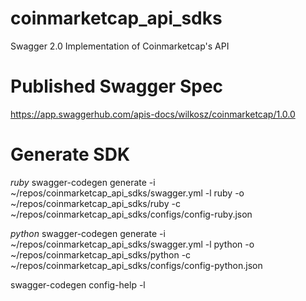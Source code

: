 # coinmarketcap_api_sdks
Swagger 2.0 Implementation of Coinmarketcap's API

# Published Swagger Spec
https://app.swaggerhub.com/apis-docs/wilkosz/coinmarketcap/1.0.0

# Generate SDK

*ruby*
swagger-codegen generate -i ~/repos/coinmarketcap_api_sdks/swagger.yml -l ruby -o ~/repos/coinmarketcap_api_sdks/ruby -c ~/repos/coinmarketcap_api_sdks/configs/config-ruby.json

*python*
swagger-codegen generate -i ~/repos/coinmarketcap_api_sdks/swagger.yml -l python -o ~/repos/coinmarketcap_api_sdks/python -c ~/repos/coinmarketcap_api_sdks/configs/config-python.json

swagger-codegen config-help -l
